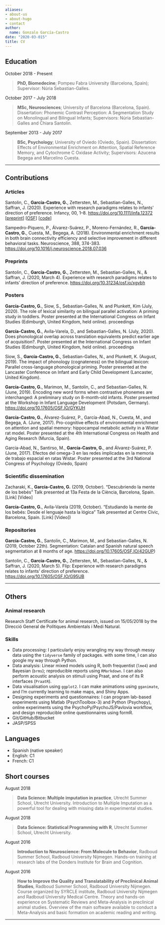 ```yaml
---
aliases:
- about-us
- about-hugo
- contact
author:
  name: Gonzalo García-Castro
date: "2020-03-015"
title: CV
---
```


## Education

October 2018 - Present

> **PhD, Biomedecine**; Pompeu Fabra University (Barcelona, Spain); Supervisor: Núria Sebastian-Galles.

October 2017 - July 2018

> **MSc, Neurosciences**; University of Barcelona (Barcelona, Spain). Dissertation: Phonemic Contrast Perception: A Segmentation Study on Monolingual and Bilingual Infants; Supervisors: Núria Sebastian-Galles and Chiara Santolin.

September 2013 - July 2017

> **BSc, Psychology**; University of Oviedo (Oviedo, Spain). Dissertation: Effects of Environmental Enrichment on Attention, Spatial Reference Memory, and Cytochrome C Oxidase Activity; Supervisors: Azucena Begega and Marcelino Cuesta.

___

## Contributions

### Articles

Santolin, C., **García-Castro, G.**, Zettersten, M., Sebastian-Galles, N., Saffran, J. (2020). Experience with research paradigms relates to infants' direction of preference. Infancy, 00, 1–8. https://doi.org/10.1111/infa.12372 [[preprint](https://psyarxiv.com/xgvbh/)] [[OSF](https://osf.io/g95ub/)]  [[code](https://github.com/gongcastro/Flip)] 

Sampedro-Piquero, P., Álvarez-Suárez, P., Moreno-Fernández, R., **García-Castro, G.**, Cuesta, M., Begega, A. (2018). Environmental enrichment results in both brain connectivity efficiency and selective improvement in different behavioral tasks. Neuroscience, 388, 374-383. https://doi.org/10.1016/j.neuroscience.2018.07.036

### Preprints

Santolin, C., **García-Castro, G.**, Zettersten, M., Sebastian-Galles, N., & Saffran, J. (2020, March 4). Experience with research paradigms relates to infants’ direction of preference. https://doi.org/10.31234/osf.io/xgvbh


### Posters

**García-Castro, G.**, Siow, S., Sebastian-Galles, N. and Plunkett, Kim (July, 2020). The role of lexical similarity on bilingual parallel activation: A priming study in toddlers. Poster presented at the International Congress on Infant Studies (Edimburgh, United Kingdom, held online). proceedings

**García-Castro, G.**, Avila-Varela, D., and Sebastian-Galles, N. (July, 2020). Does phonological overlap across translation equivalents predict earlier age of acquisition?. Poster presented at the International Congress on Infant Studies (Edimburgh, United Kingdom, held online). proceedings

Siow, S., **García-Castro, G.**, Sebastian-Galles, N., and Plunkett, K. (August, 2019). The impact of phonology (cognateness) on the bilingual lexicon: Parallel cross-language phonological priming. Poster presented at the Lancaster Conference on Infant and Early Child Development (Lancaster, United Kingdom).

**García-Castro, G.**, Marimon, M., Santolin, C., and Sebastian-Galles, N. (June, 2019). Encoding new word forms when contrastive phonemes are interchanged: A preliminary study on 8-month-old infants. Poster presented at the Workshop in Infant Language Development (Potsdam, Germany). https://doi.org/10.17605/OSF.IO/GYKUH

**García-Castro, G.**, Álvarez-Suárez, P., García-Abad, N., Cuesta, M., and Begega, A. (June, 2017). Pro-cognitive effects of environmental enrichment on attention and spatial memory: hippocampal metabolic activity in a Wistar rat model. Poster presented at the 4th International Congress on Health and Aging Research (Murcia, Spain).

García-Abad, N., Santirso, M., **García-Castro, G.**, and Álvarez-Suárez, P. (June, 2017). Efectos del omega-3 en las redes implicadas en la memoria de trabajo espacial en ratas Wistar. Poster presented at the 3rd National Congress of Psychology (Oviedo, Spain)

### Scientific dissemination

Zacharaki, K., **García-Castro, G.** (2019, October). “Descubriendo la mente de los bebés” Talk presented at 13a Festa de la Ciència, Barcelona, Spain. [Link] [Video]

**García-Castro, G.**, Avila-Varela (2019, October). “Estudiando la mente de los bebés: Desde el lenguaje hasta la lógica” Talk presented at Centre Cívic, Barcelona, Spain. [Link] [Video])

### Repositories

**García-Castro, G.**, Santolin, C., Marimon, M., and Sebastian-Galles, N. (2019, October 22th). Segmentation: Catalan and Spanish natural speech segmentation at 8 months of age. https://doi.org/10.17605/OSF.IO/42GUP)

Santolin, C., **García-Castro, G.**, Zettersten, M., Sebastian-Galles, N., & Saffran, J. (2020, March 5). Flip: Experience with research paradigms relates to infants’ direction of preference. https://doi.org/10.17605/OSF.IO/G95UB

___

## Others

### Animal research

Research Staff Certificate for animal research, issued on 15/05/2018 by the Direcció General de Polítiques Ambientals i Medi Natural.

### Skills

* Data processing: I particularly enjoy wrangling my way through messy data using the `tidyverse` family of packages. with some time, I can also google my way through Python.
* Data analysis: Linear mixed models using R, both frequentist (`lme4`) and Bayesian (`brms`); reproducible reports using `RMarkdown`. I can also perform acoustic analysis on stimuli using Praat, and one of its R interfaces (`PraatR`).
* Data visualisation using `ggplot2`. I can make animations using `gganimate`, and I’m currently learning to make maps, and Shiny Apps.
* Designing experiments and questionnaires: I can program lab-based experiments using Matlab (PsychToolbox-3) and Python (Psychopy), online experiments using the PsychoPy/PsychoJS/Pavlovia workflow, and design reproducible online questionnaires using formR.
* Git/GitHub/Bitbucket
* JASP/SPSS

## Languages

* Spanish (native speaker)
* English: C1
* French: C1

## Short courses

August 2018

> **Data Science: Multiple imputation in practice**, Utrecht Summer School, Utrecht University. Introduction to Multiple Imputation as a powerful tool for dealing with missing data in experimental studies.

August 2018

> **Data Science: Statistical Programming with R**, Utrecht Summer School, Utrecht University.

August 2016

> **Introduction to Neuroscience: From Molecule to Behavior**, Radboud Summer School, Radboud University Nijmegen. Hands-on training at research labs of the Donders Institute for Brain and Cognition.

August 2016

> **How to Improve the Quality and Translatability of Preclinical Animal Studies**, Radboud Summer School, Radboud University Nijmegen. Course organized by SYRCLE institute, Radboud University Nijmegen and Radboud University Medical Centre. Theory and hands-on experience on Systematic Reviews and Meta-Analysis in preclinical animal studies. Overview of the main software available to conduct a Meta-Analysis and basic formation on academic reading and writing.

___



